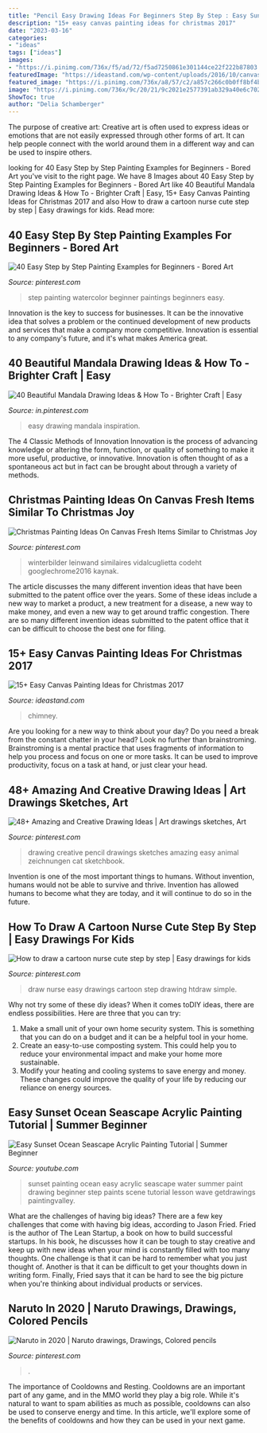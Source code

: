 ```yaml
---
title: "Pencil Easy Drawing Ideas For Beginners Step By Step : Easy Sunset Ocean Seascape Acrylic Painting Tutorial"
description: "15+ easy canvas painting ideas for christmas 2017"
date: "2023-03-16"
categories:
- "ideas"
tags: ["ideas"]
images:
- "https://i.pinimg.com/736x/f5/ad/72/f5ad7250861e301144ce22f222b87803.jpg"
featuredImage: "https://ideastand.com/wp-content/uploads/2016/10/canvas-paintings/14-canvas-paintings-for-christmas.jpg"
featured_image: "https://i.pinimg.com/736x/a8/57/c2/a857c266c0b0ff8bf4b889c89234bac5.jpg"
image: "https://i.pinimg.com/736x/9c/20/21/9c2021e2577391ab329a40e6c70275aa.jpg"
ShowToc: true
author: "Delia Schamberger"
---
```



The purpose of creative art:
Creative art is often used to express ideas or emotions that are not easily expressed through other forms of art. It can help people connect with the world around them in a different way and can be used to inspire others.

	

		
looking for 40 Easy Step by Step Painting Examples for Beginners - Bored Art you've visit to the right page. We have 8 Images about 40 Easy Step by Step Painting Examples for Beginners - Bored Art like 40 Beautiful Mandala Drawing Ideas &amp; How To - Brighter Craft | Easy, 15+ Easy Canvas Painting Ideas for Christmas 2017 and also How to draw a cartoon nurse cute step by step | Easy drawings for kids. Read more:
		
    
## 40 Easy Step By Step Painting Examples For Beginners - Bored Art

<img loading=lazy src="https://i.pinimg.com/736x/90/7b/1d/907b1db3c0f31bf8ef8fd3807e340acb.jpg" onerror="this.onerror=null;this.src='https://tse1.mm.bing.net/th?id=OIP.j2V2kkb6LO5MiTqAbdfYBQAAAA&amp;pid=15.1';" alt="40 Easy Step by Step Painting Examples for Beginners - Bored Art">

_Source: pinterest.com_

>step painting watercolor beginner paintings beginners easy. 

	

Innovation is the key to success for businesses. It can be the innovative idea that solves a problem or the continued development of new products and services that make a company more competitive. Innovation is essential to any company's future, and it's what makes America great.

    
## 40 Beautiful Mandala Drawing Ideas &amp; How To - Brighter Craft | Easy

<img loading=lazy src="https://i.pinimg.com/736x/9c/20/21/9c2021e2577391ab329a40e6c70275aa.jpg" onerror="this.onerror=null;this.src='https://tse4.mm.bing.net/th?id=OIP.LW4YbjYI_MGnfTpKNoHoFAHaJ3&amp;pid=15.1';" alt="40 Beautiful Mandala Drawing Ideas &amp; How To - Brighter Craft | Easy">

_Source: in.pinterest.com_

>easy drawing mandala inspiration. 

	

The 4 Classic Methods of Innovation
Innovation is the process of advancing knowledge or altering the form, function, or quality of something to make it more useful, productive, or innovative. Innovation is often thought of as a spontaneous act but in fact can be brought about through a variety of methods.

    
## Christmas Painting Ideas On Canvas Fresh Items Similar To Christmas Joy

<img loading=lazy src="https://i.pinimg.com/736x/e6/91/06/e69106b277a0c8d22ff0c36559a7e175.jpg" onerror="this.onerror=null;this.src='https://tse3.mm.bing.net/th?id=OIP.peY7J112wlE3hiMFkpAIJwHaJ3&amp;pid=15.1';" alt="Christmas Painting Ideas On Canvas Fresh Items Similar to Christmas Joy">

_Source: pinterest.com_

>winterbilder leinwand similaires vidalcuglietta codeht googlechrome2016 kaynak. 

	

The article discusses the many different invention ideas that have been submitted to the patent office over the years. Some of these ideas include a new way to market a product, a new treatment for a disease, a new way to make money, and even a new way to get around traffic congestion. There are so many different invention ideas submitted to the patent office that it can be difficult to choose the best one for filing.

    
## 15+ Easy Canvas Painting Ideas For Christmas 2017

<img loading=lazy src="https://ideastand.com/wp-content/uploads/2016/10/canvas-paintings/14-canvas-paintings-for-christmas.jpg" onerror="this.onerror=null;this.src='https://tse3.mm.bing.net/th?id=OIP.bL2komstSj5o4fOnLIwQJgHaJW&amp;pid=15.1';" alt="15+ Easy Canvas Painting Ideas for Christmas 2017">

_Source: ideastand.com_

>chimney. 

	

Are you looking for a new way to think about your day? Do you need a break from the constant chatter in your head? Look no further than brainstroming. Brainstroming is a mental practice that uses fragments of information to help you process and focus on one or more tasks. It can be used to improve productivity, focus on a task at hand, or just clear your head.

    
## 48+ Amazing And Creative Drawing Ideas | Art Drawings Sketches, Art

<img loading=lazy src="https://i.pinimg.com/736x/ef/5b/37/ef5b371eb5e1849646689c2fd491f3b8.jpg" onerror="this.onerror=null;this.src='https://tse2.mm.bing.net/th?id=OIP.1p7763CQ0QF9x5A-RZhLYQHaNK&amp;pid=15.1';" alt="48+ Amazing and Creative Drawing Ideas | Art drawings sketches, Art">

_Source: pinterest.com_

>drawing creative pencil drawings sketches amazing easy animal zeichnungen cat sketchbook. 

	

Invention is one of the most important things to humans. Without invention, humans would not be able to survive and thrive. Invention has allowed humans to become what they are today, and it will continue to do so in the future.

    
## How To Draw A Cartoon Nurse Cute Step By Step | Easy Drawings For Kids

<img loading=lazy src="https://i.pinimg.com/736x/a8/57/c2/a857c266c0b0ff8bf4b889c89234bac5.jpg" onerror="this.onerror=null;this.src='https://tse1.mm.bing.net/th?id=OIP.z_TCkil2T_25Bd2HSlHpNQHaEi&amp;pid=15.1';" alt="How to draw a cartoon nurse cute step by step | Easy drawings for kids">

_Source: pinterest.com_

>draw nurse easy drawings cartoon step drawing htdraw simple. 

	

Why not try some of these diy ideas?
When it comes toDIY ideas, there are endless possibilities. Here are three that you can try: 
1) Make a small unit of your own home security system. This is something that you can do on a budget and it can be a helpful tool in your home.
2) Create an easy-to-use composting system. This could help you to reduce your environmental impact and make your home more sustainable.
3) Modify your heating and cooling systems to save energy and money. These changes could improve the quality of your life by reducing our reliance on energy sources.

    
## Easy Sunset Ocean Seascape Acrylic Painting Tutorial | Summer Beginner

<img loading=lazy src="https://i.ytimg.com/vi/uXs3rykExpY/maxresdefault.jpg" onerror="this.onerror=null;this.src='https://tse2.mm.bing.net/th?id=OIP.KjNh-c7eAY7qVS1WLwhnmAHaEK&amp;pid=15.1';" alt="Easy Sunset Ocean Seascape Acrylic Painting Tutorial | Summer Beginner">

_Source: youtube.com_

>sunset painting ocean easy acrylic seascape water summer paint drawing beginner step paints scene tutorial lesson wave getdrawings paintingvalley. 

	

What are the challenges of having big ideas?
There are a few key challenges that come with having big ideas, according to Jason Fried. Fried is the author of The Lean Startup, a book on how to build successful startups. In his book, he discusses how it can be tough to stay creative and keep up with new ideas when your mind is constantly filled with too many thoughts. 
One challenge is that it can be hard to remember what you just thought of. Another is that it can be difficult to get your thoughts down in writing form. Finally, Fried says that it can be hard to see the big picture when you're thinking about individual products or services.

    
## Naruto In 2020 | Naruto Drawings, Drawings, Colored Pencils

<img loading=lazy src="https://i.pinimg.com/736x/f5/ad/72/f5ad7250861e301144ce22f222b87803.jpg" onerror="this.onerror=null;this.src='https://tse4.mm.bing.net/th?id=OIP.4dKgFti_cYaXaYnCj9mNiAHaJ3&amp;pid=15.1';" alt="Naruto in 2020 | Naruto drawings, Drawings, Colored pencils">

_Source: pinterest.com_

>. 

	

The importance of Cooldowns and Resting.
Cooldowns are an important part of any game, and in the MMO world they play a big role. While it's natural to want to spam abilities as much as possible, cooldowns can also be used to conserve energy and time. In this article, we'll explore some of the benefits of cooldowns and how they can be used in your next game.

